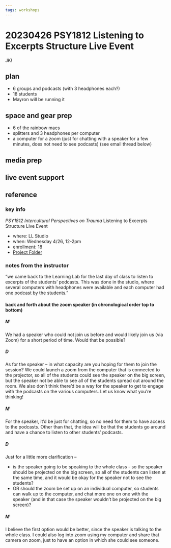 ```yaml
---
tags: workshops
---
```


# 20230426 PSY1812 Listening to Excerpts Structure Live Event
JK!
## plan

* 6 groups and podcasts (with 3 headphones each?)
* 18 students
* Mayron will be running it

## space and gear prep
* 6 of the rainbow macs
* splitters and 3 headphones per computer
* a computer for a zoom (just for chatting with a speaker for a few minutes, does not need to see podcasts) (see email thread below)

## media prep
## live event support
## reference
### key info
*PSY1812 Intercultural Perspectives on Trauma* Listening to Excerpts Structure Live Event
* where: LL Studio
* when: Wednesday 4/26, 12-2pm
* enrollment: 18
* [Project Folder](https://drive.google.com/drive/folders/1kX89k6kDSrnNLcK-Pl2RMW9Rh1po6Esx)

### notes from the instructor
“we came back to the Learning Lab for the last day of class to listen to excerpts of the students’ podcasts. This was done in the studio, where several computers with headphones were available and each computer had one podcast by the students.”

#### back and forth about the zoom speaker (in chronological order top to bottom)
##### M
We had a speaker who could not join us before and would likely join us (via Zoom) for a short period of time. Would that be possible?

##### D
As for the speaker – in what capacity are you hoping for them to join the session? We could launch a zoom from the computer that is connected to the projector, so all of the students could see the speaker on the big screen, but the speaker not be able to see all of the students spread out around the room. We also don’t think there’d be a way for the speaker to get to engage with the podcasts on the various computers. Let us know what you’re thinking!
##### M
For the speaker, it’d be just for chatting, so no need for them to have access to the podcasts. Other than that, the idea will be that the students go around and have a chance to listen to other students’ podcasts.

##### D
Just for a little more clarification –
* is the speaker going to be speaking to the whole class - so the speaker should be projected on the big screen, so all of the students can listen at the same time, and it would be okay for the speaker not to see the students?
* OR should the zoom be set up on an individual computer, so students can walk up to the computer, and chat more one on one with the speaker (and in that case the speaker wouldn’t be projected on the big screen)?
 
##### M
I believe the first option would be better, since the speaker is talking to the whole class. I could also log into zoom using my computer and share that camera on zoom, just to have an option in which she could see someone.

 
